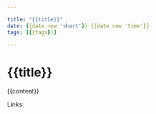 ```yaml
---

title: "{{title}}"
date: {{date now 'short'}} {{date now 'time'}}
tags: [{{tags}}]

---
```


# {{title}}

{{content}}

Links:
